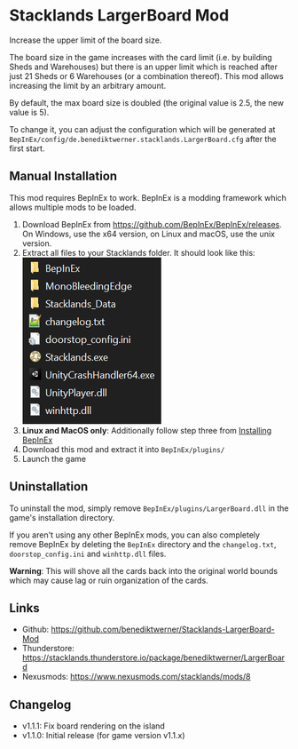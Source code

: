 # Stacklands LargerBoard Mod

Increase the upper limit of the board size.

The board size in the game increases with the card limit (i.e. by building Sheds and Warehouses) but
there is an upper limit which is reached after just 21 Sheds or 6 Warehouses (or a combination thereof).
This mod allows increasing the limit by an arbitrary amount.

By default, the max board size is doubled (the original value is 2.5, the new value is 5).

To change it, you can adjust the configuration which will be generated at `BepInEx/config/de.benediktwerner.stacklands.LargerBoard.cfg`
after the first start.

## Manual Installation
This mod requires BepInEx to work. BepInEx is a modding framework which allows multiple mods to be loaded.

1. Download BepInEx from https://github.com/BepInEx/BepInEx/releases. On Windows, use the x64 version, on Linux and macOS, use the unix version.
2. Extract all files to your Stacklands folder. It should look like this:\
![](file_structure.png)
3. **Linux and MacOS only**: Additionally follow step three from [Installing BepInEx](https://docs.bepinex.dev/articles/user_guide/installation/index.html?tabs=tabid-nix)
4. Download this mod and extract it into `BepInEx/plugins/`
5. Launch the game

## Uninstallation

To uninstall the mod, simply remove `BepInEx/plugins/LargerBoard.dll` in the game's installation directory.

If you aren't using any other BepInEx mods, you can also completely remove BepInEx by deleting the `BepInEx` directory and the `changelog.txt`, `doorstop_config.ini`
and `winhttp.dll` files.

**Warning**: This will shove all the cards back into the original world bounds which may cause lag or ruin organization of the cards.

## Links
- Github: https://github.com/benediktwerner/Stacklands-LargerBoard-Mod
- Thunderstore: https://stacklands.thunderstore.io/package/benediktwerner/LargerBoard
- Nexusmods: https://www.nexusmods.com/stacklands/mods/8

## Changelog

- v1.1.1: Fix board rendering on the island
- v1.1.0: Initial release (for game version v1.1.x)
